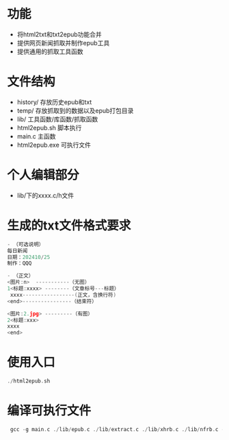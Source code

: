 # 功能
- 将html2txt和txt2epub功能合并
- 提供网页新闻抓取并制作epub工具
- 提供通用的抓取工具函数

# 文件结构
- history/ 存放历史epub和txt
- temp/ 存放抓取到的数据以及epub打包目录
- lib/ 工具函数/库函数/抓取函数
- html2epub.sh 脚本执行
- main.c 主函数
- html2epub.exe 可执行文件

# 个人编辑部分
- lib/下的xxxx.c/h文件

# 生成的txt文件格式要求

```c
- （可选说明）
每日新闻        
日期：202410/25
制作：QQQ

- （正文）
<图片:n>  -----------（无图）
1<标题:xxxx> --------（文章标号---标题）
 xxxx-----------------(正文，含换行符) 
<end>----------------（结束符）

<图片:2.jpg> ---------（有图）
2<标题:xxx>
xxxx
<end>
``````

# 使用入口
```c
./html2epub.sh
```

# 编译可执行文件
```c
 gcc -g main.c ./lib/epub.c ./lib/extract.c ./lib/xhrb.c ./lib/nfrb.c -o html2epub.exe -lcurl
 ```